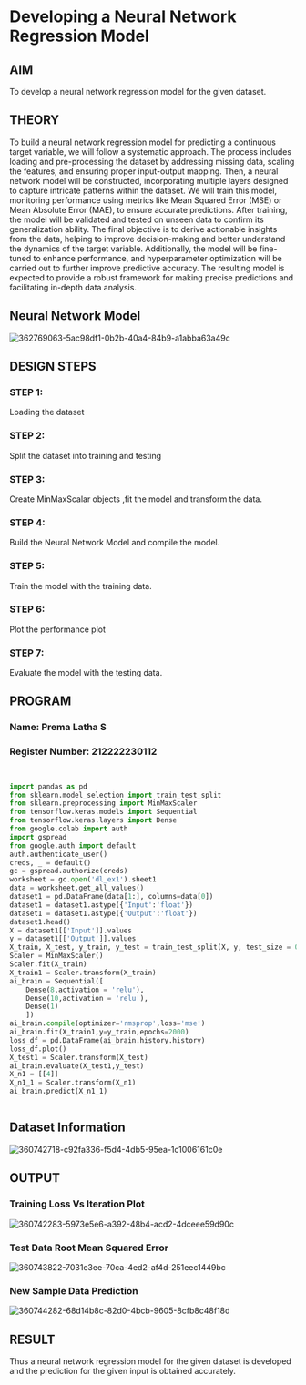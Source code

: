 # Developing a Neural Network Regression Model

## AIM

To develop a neural network regression model for the given dataset.

## THEORY

To build a neural network regression model for predicting a continuous target variable, we will follow a systematic approach. The process includes loading and pre-processing the dataset by addressing missing data, scaling the features, and ensuring proper input-output mapping. Then, a neural network model will be constructed, incorporating multiple layers designed to capture intricate patterns within the dataset. We will train this model, monitoring performance using metrics like Mean Squared Error (MSE) or Mean Absolute Error (MAE), to ensure accurate predictions. After training, the model will be validated and tested on unseen data to confirm its generalization ability. The final objective is to derive actionable insights from the data, helping to improve decision-making and better understand the dynamics of the target variable. Additionally, the model will be fine-tuned to enhance performance, and hyperparameter optimization will be carried out to further improve predictive accuracy. The resulting model is expected to provide a robust framework for making precise predictions and facilitating in-depth data analysis.

## Neural Network Model

![362769063-5ac98df1-0b2b-40a4-84b9-a1abba63a49c](https://github.com/user-attachments/assets/403b88df-7770-4560-adc7-b736e1b3e25b)


## DESIGN STEPS

### STEP 1:

Loading the dataset

### STEP 2:

Split the dataset into training and testing

### STEP 3:

Create MinMaxScalar objects ,fit the model and transform the data.

### STEP 4:

Build the Neural Network Model and compile the model.

### STEP 5:

Train the model with the training data.

### STEP 6:

Plot the performance plot

### STEP 7:

Evaluate the model with the testing data.

## PROGRAM
### Name: Prema Latha S
### Register Number: 212222230112
```python


import pandas as pd
from sklearn.model_selection import train_test_split
from sklearn.preprocessing import MinMaxScaler
from tensorflow.keras.models import Sequential
from tensorflow.keras.layers import Dense
from google.colab import auth
import gspread
from google.auth import default
auth.authenticate_user()
creds, _ = default()
gc = gspread.authorize(creds)
worksheet = gc.open('dl_ex1').sheet1
data = worksheet.get_all_values()
dataset1 = pd.DataFrame(data[1:], columns=data[0])
dataset1 = dataset1.astype({'Input':'float'})
dataset1 = dataset1.astype({'Output':'float'})
dataset1.head()
X = dataset1[['Input']].values
y = dataset1[['Output']].values
X_train, X_test, y_train, y_test = train_test_split(X, y, test_size = 0.33,random_state=33)
Scaler = MinMaxScaler()
Scaler.fit(X_train)
X_train1 = Scaler.transform(X_train)
ai_brain = Sequential([
    Dense(8,activation = 'relu'),
    Dense(10,activation = 'relu'),
    Dense(1)
    ])
ai_brain.compile(optimizer='rmsprop',loss='mse')
ai_brain.fit(X_train1,y=y_train,epochs=2000)
loss_df = pd.DataFrame(ai_brain.history.history)
loss_df.plot()
X_test1 = Scaler.transform(X_test)
ai_brain.evaluate(X_test1,y_test)
X_n1 = [[4]]
X_n1_1 = Scaler.transform(X_n1)
ai_brain.predict(X_n1_1)



```
## Dataset Information

![360742718-c92fa336-f5d4-4db5-95ea-1c1006161c0e](https://github.com/user-attachments/assets/39ef3182-1f7f-44dc-ae28-db5aa79c7f4b)



## OUTPUT

### Training Loss Vs Iteration Plot

![360742283-5973e5e6-a392-48b4-acd2-4dceee59d90c](https://github.com/user-attachments/assets/4b9ea639-f759-4cb9-ade0-8bf370c19fb2)



### Test Data Root Mean Squared Error

![360743822-7031e3ee-70ca-4ed2-af4d-251eec1449bc](https://github.com/user-attachments/assets/3e46581a-7d15-478a-b9fe-a4e421cd445f)


### New Sample Data Prediction

![360744282-68d14b8c-82d0-4bcb-9605-8cfb8c48f18d](https://github.com/user-attachments/assets/328df461-7f1f-4b0b-b59a-7f66790947c0)


## RESULT

Thus a neural network regression model for the given dataset is developed and the prediction for the given input is obtained accurately.
